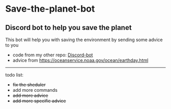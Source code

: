 # Save-the-planet-bot
## Discord bot to help you save the planet

This bot will help you with saving the environment by sending some advice to you

- code from my other repo: [Discord-bot](https://github.com/Timi019/Discord-bot)
- advice from https://oceanservice.noaa.gov/ocean/earthday.html
---

todo list:
- ~~fix the sheduler~~
- add more commands
- ~~add more advice~~
- ~~add more specific advice~~